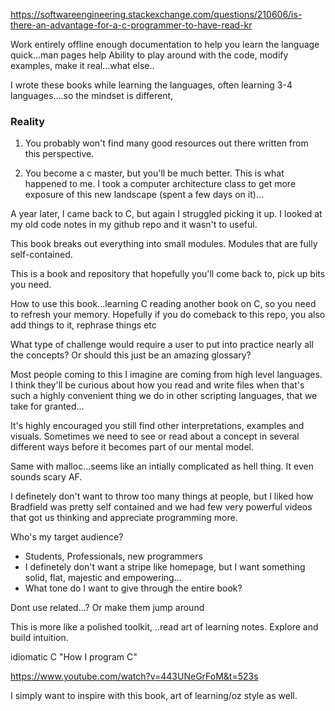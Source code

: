 https://softwareengineering.stackexchange.com/questions/210606/is-there-an-advantage-for-a-c-programmer-to-have-read-kr



Work entirely offline
enough documentation to help you learn the language quick...man pages help
Ability to play around with the code, modify examples, make it real...what else..


I wrote these books while learning the languages, often learning 3-4 languages....so the mindset is different,



### Reality
1. You probably won't find many good resources out there written from this perspective.

2. You become a c master, but you'll be much better. This is
what happened to me. I took a computer architecture class to get more exposure of this new landscape (spent a few days on it)...

A year later, I came back to C, but again I struggled picking it up. I looked at my old code notes in my github repo and it wasn't to useful.

This book breaks out everything into small modules. Modules that are fully self-contained.

This is a book and repository that hopefully you'll come back
to, pick up bits you need.





How to use this book...learning C
reading another book on C, so you need to refresh your memory.
Hopefully if you do comeback to this repo, you also add things to it, rephrase things etc


What type of challenge would require a user to put into practice nearly all the concepts?
Or should this just be an amazing glossary?


Most people coming to this I imagine are coming from high level languages. I think
they'll be curious about how you read and write files when that's such a highly convenient
thing we do in other scripting languages, that we take for granted...



It's highly encouraged you still find other interpretations, examples and visuals. Sometimes
we need to see or read about a concept in several different ways before it becomes part of our mental model.



Same with malloc...seems like an intially complicated as hell thing. It even sounds scary AF.



I definetely don't want to throw too many things at people, but I liked how Bradfield was pretty self
contained and we had few very powerful videos that got us thinking and appreciate programming more.






































Who's my target audience?
- Students, Professionals, new programmers
- I definetely don't want a stripe like homepage, but I want something solid, flat, majestic and empowering...
- What tone do I want to give through the entire book?

Dont use related...? Or make them jump around 

This is more like a polished toolkit, ..read art of learning notes. Explore and build intuition.



idiomatic C "How I program C"

https://www.youtube.com/watch?v=443UNeGrFoM&t=523s


I simply want to inspire with this book, art of learning/oz style as well.